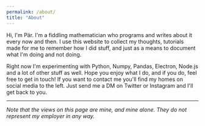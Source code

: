 ```yaml
---
permalink: /about/
title: "About"
---
```


Hi, I'm Pär. I'm a fiddling mathematician who programs and writes about it every now and then. I use this website to collect my thoughts, tutorials made for me to remember how I did stuff, and just as a means to document what I'm doing and not doing.

Right now I'm experimenting with Python, Numpy, Pandas, Electron, Node.js and a lot of other stuff as well. Hope you enjoy what I do, and if you do, feel free to get in touch! If you want to contact me you'll find my homes on social media to the left. Just send me a DM on Twitter or Instagram and I'll get back to you.

---

_Note that the views on this page are mine, and mine alone. They do not represent my employer in any way._